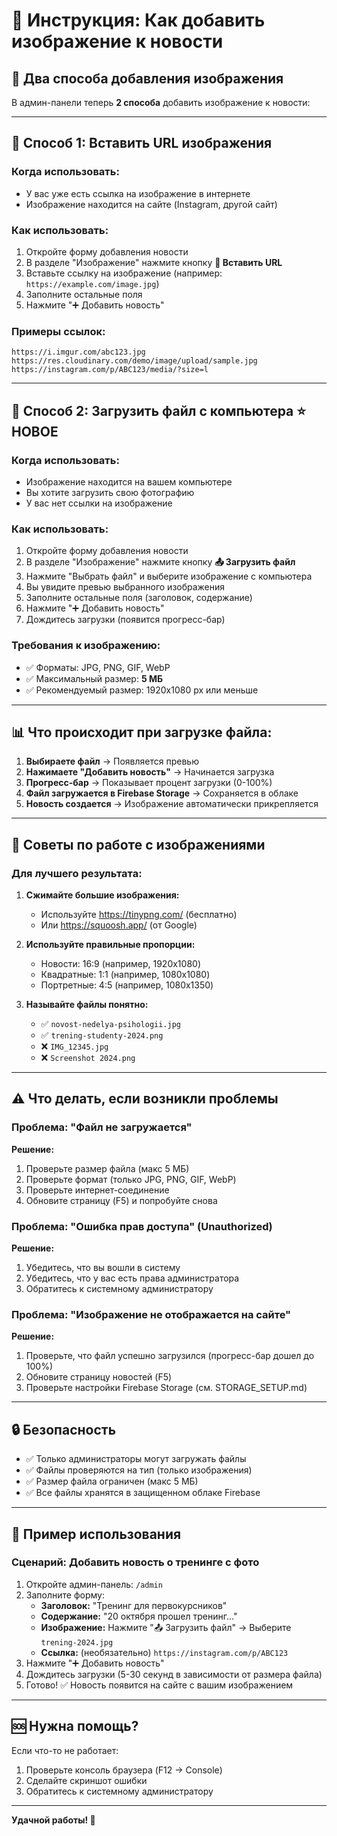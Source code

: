 # 📸 Инструкция: Как добавить изображение к новости

## 🎯 Два способа добавления изображения

В админ-панели теперь **2 способа** добавить изображение к новости:

---

## 📌 Способ 1: Вставить URL изображения

### Когда использовать:
- У вас уже есть ссылка на изображение в интернете
- Изображение находится на сайте (Instagram, другой сайт)

### Как использовать:
1. Откройте форму добавления новости
2. В разделе "Изображение" нажмите кнопку **🔗 Вставить URL**
3. Вставьте ссылку на изображение (например: `https://example.com/image.jpg`)
4. Заполните остальные поля
5. Нажмите "➕ Добавить новость"

### Примеры ссылок:
```
https://i.imgur.com/abc123.jpg
https://res.cloudinary.com/demo/image/upload/sample.jpg
https://instagram.com/p/ABC123/media/?size=l
```

---

## 📌 Способ 2: Загрузить файл с компьютера ⭐ НОВОЕ

### Когда использовать:
- Изображение находится на вашем компьютере
- Вы хотите загрузить свою фотографию
- У вас нет ссылки на изображение

### Как использовать:
1. Откройте форму добавления новости
2. В разделе "Изображение" нажмите кнопку **📤 Загрузить файл**
3. Нажмите "Выбрать файл" и выберите изображение с компьютера
4. Вы увидите превью выбранного изображения
5. Заполните остальные поля (заголовок, содержание)
6. Нажмите "➕ Добавить новость"
7. Дождитесь загрузки (появится прогресс-бар)

### Требования к изображению:
- ✅ Форматы: JPG, PNG, GIF, WebP
- ✅ Максимальный размер: **5 МБ**
- ✅ Рекомендуемый размер: 1920x1080 px или меньше

---

## 📊 Что происходит при загрузке файла:

1. **Выбираете файл** → Появляется превью
2. **Нажимаете "Добавить новость"** → Начинается загрузка
3. **Прогресс-бар** → Показывает процент загрузки (0-100%)
4. **Файл загружается в Firebase Storage** → Сохраняется в облаке
5. **Новость создается** → Изображение автоматически прикрепляется

---

## 🎨 Советы по работе с изображениями

### Для лучшего результата:

1. **Сжимайте большие изображения:**
   - Используйте https://tinypng.com/ (бесплатно)
   - Или https://squoosh.app/ (от Google)

2. **Используйте правильные пропорции:**
   - Новости: 16:9 (например, 1920x1080)
   - Квадратные: 1:1 (например, 1080x1080)
   - Портретные: 4:5 (например, 1080x1350)

3. **Называйте файлы понятно:**
   - ✅ `novost-nedelya-psihologii.jpg`
   - ✅ `trening-studenty-2024.png`
   - ❌ `IMG_12345.jpg`
   - ❌ `Screenshot 2024.png`

---

## ⚠️ Что делать, если возникли проблемы

### Проблема: "Файл не загружается"

**Решение:**
1. Проверьте размер файла (макс 5 МБ)
2. Проверьте формат (только JPG, PNG, GIF, WebP)
3. Проверьте интернет-соединение
4. Обновите страницу (F5) и попробуйте снова

### Проблема: "Ошибка прав доступа" (Unauthorized)

**Решение:**
1. Убедитесь, что вы вошли в систему
2. Убедитесь, что у вас есть права администратора
3. Обратитесь к системному администратору

### Проблема: "Изображение не отображается на сайте"

**Решение:**
1. Проверьте, что файл успешно загрузился (прогресс-бар дошел до 100%)
2. Обновите страницу новостей (F5)
3. Проверьте настройки Firebase Storage (см. STORAGE_SETUP.md)

---

## 🔒 Безопасность

- ✅ Только администраторы могут загружать файлы
- ✅ Файлы проверяются на тип (только изображения)
- ✅ Размер файла ограничен (макс 5 МБ)
- ✅ Все файлы хранятся в защищенном облаке Firebase

---

## 📱 Пример использования

### Сценарий: Добавить новость о тренинге с фото

1. Откройте админ-панель: `/admin`
2. Заполните форму:
   - **Заголовок:** "Тренинг для первокурсников"
   - **Содержание:** "20 октября прошел тренинг..."
   - **Изображение:** Нажмите "📤 Загрузить файл" → Выберите `trening-2024.jpg`
   - **Ссылка:** (необязательно) `https://instagram.com/p/ABC123`
3. Нажмите "➕ Добавить новость"
4. Дождитесь загрузки (5-30 секунд в зависимости от размера файла)
5. Готово! ✅ Новость появится на сайте с вашим изображением

---

## 🆘 Нужна помощь?

Если что-то не работает:
1. Проверьте консоль браузера (F12 → Console)
2. Сделайте скриншот ошибки
3. Обратитесь к системному администратору

---

**Удачной работы! 🚀**

